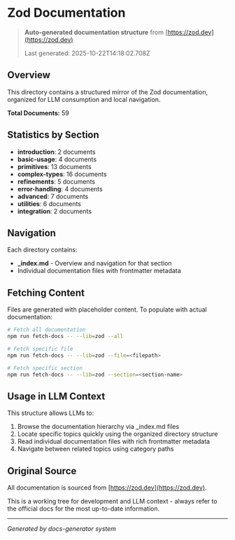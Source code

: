 # Zod Documentation

> **Auto-generated documentation structure** from [https://zod.dev](https://zod.dev)
>
> Last generated: 2025-10-22T14:18:02.708Z

## Overview

This directory contains a structured mirror of the Zod documentation, organized for LLM consumption and local navigation.

**Total Documents:** 59

## Statistics by Section

- **introduction**: 2 documents
- **basic-usage**: 4 documents
- **primitives**: 13 documents
- **complex-types**: 16 documents
- **refinements**: 5 documents
- **error-handling**: 4 documents
- **advanced**: 7 documents
- **utilities**: 6 documents
- **integration**: 2 documents

## Navigation

Each directory contains:
- **_index.md** - Overview and navigation for that section
- Individual documentation files with frontmatter metadata

## Fetching Content

Files are generated with placeholder content. To populate with actual documentation:

```bash
# Fetch all documentation
npm run fetch-docs -- --lib=zod --all

# Fetch specific file
npm run fetch-docs -- --lib=zod --file=<filepath>

# Fetch specific section
npm run fetch-docs -- --lib=zod --section=<section-name>
```

## Usage in LLM Context

This structure allows LLMs to:
1. Browse the documentation hierarchy via _index.md files
2. Locate specific topics quickly using the organized directory structure
3. Read individual documentation files with rich frontmatter metadata
4. Navigate between related topics using category paths

## Original Source

All documentation is sourced from [https://zod.dev](https://zod.dev).

This is a working tree for development and LLM context - always refer to the official docs for the most up-to-date information.

---

*Generated by docs-generator system*
